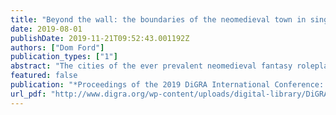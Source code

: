 ```yaml
---
title: "Beyond the wall: the boundaries of the neomedieval town in singleplayer roleplaying games"
date: 2019-08-01
publishDate: 2019-11-21T09:52:43.001192Z
authors: ["Dom Ford"]
publication_types: ["1"]
abstract: "The cities of the ever prevalent neomedieval fantasy roleplaying game are integral to their gameworlds. They act as quest hubs, goals, centres for action and places of safety. Much of the loop of the game revolves around leaving the city to complete quests, then returning to the city again, and repeat. In this paper, I take a closer look at the boundaries of the city. I begin by proposing a model to help define what a city’s boundary is and how it is expressed to the player. Then, I look at how and why players cross those borders back and forth. Through this, I hope to facilitate a better understanding of how the city functions in roleplaying games, and how the ways in which it produces boundaries alters and affects how players interact with the gameworld."
featured: false
publication: "*Proceedings of the 2019 DiGRA International Conference: Game, Play and the Emerging Ludo-Mix*"
url_pdf: "http://www.digra.org/wp-content/uploads/digital-library/DiGRA_2019_paper_97.pdf"
---
```


